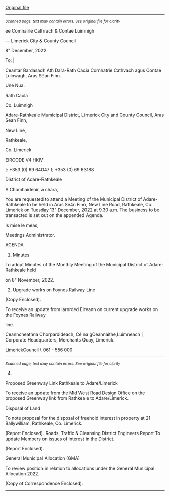 [Original file](https://www.limerick.ie/sites/default/files/media/documents/2022-12/00%20Agenda%2013th%20December%2C%202022_0.pdf)

---
*<small>Scanned page, text may contain errors. See original file for clarity</small>*  

ee Comhairle Cathrach
& Contae Luimnigh

— Limerick City
& County Council

8" December, 2022.

To: |

Ceantar Bardasach Ath Dara-Rath Cacia
Cornhatrie Cathvach agus Contae Luinwagh,
Aras Séan Finn.

Une Nua.

Rath Caola

Co. Luimnigh

Adare-Rathkeale Mumicipal District,
Lirnerick City and County Council,
Aras Sean Finn,

New Line,

Rathkeale,

Co. Limerick

EIRCODE V4 HKIV

t: +353 (0) 69 64047
f; +353 (0) 69 63188

District of Adare-Rathkeale

A Chomhairleoir, a chara,

You are requested to attend a Meeting of the Municipal District of Adare-Rathkeale to be held in
Aras Se4n Finn, New Line Road, Rathkeale, Co. Limerick on Tuesday 13" December, 2022 at 9.30
a.m. The business to be transacted is set out on the appended Agenda.

Is mise le meas,

Meetings Administrator.

AGENDA

1. Minutes

To adopt Minutes of the Monthly Meeting of the Municipal District of Adare-Rathkeale held

on 8" November, 2022.

2. Upgrade works on Foynes Railway Line

(Copy Enclosed).

To receive an update from larnrdéd Eireann on current upgrade works on the Foynes Railway

line.

Ceanncheathna Chorpardideach, Cé na gCeannaithe,Luimneach |
Corporate Headquarters, Merchants Quay, Limerick.

LimerickCouncil
\ 061 - 556 000


---
*<small>Scanned page, text may contain errors. See original file for clarity</small>*  

4.

Proposed Greenway Link Rathkeale to Adare/Limerick

To receive an update from the Mid West Road Design Office on the proposed Greenway
link from Rathkeale to Adare/Limerick.

Disposal of Land

To note proposal for the disposal of freehold interest in property at 21 Ballywilliam,
Rathkeale, Co. Limerick.

(Report Enclosed).
Roads, Traffic & Cleansing
District Engineers Report
To update Members on issues of interest in the District.

(Report Enclosed).

General Municipal Allocation (GMA)

To review position in relation to allocations under the General Municipal Allocation 2022.

(Copy of Correspondence Enclosed).


---
